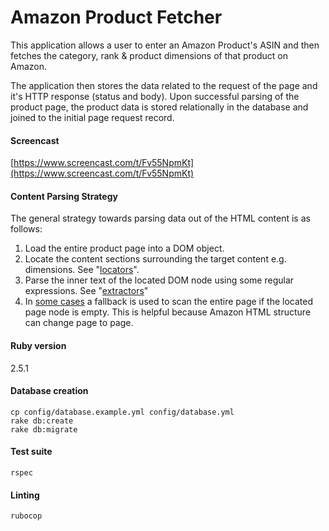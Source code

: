 # Amazon Product Fetcher

This application allows a user to enter an Amazon Product's ASIN and then fetches the category, rank & product dimensions of that product on Amazon.

The application then stores the data related to the request of the page and it's HTTP response (status and body). Upon successful parsing of the product page, the product data is stored relationally in the database and joined to the initial page request record.

#### Screencast

[https://www.screencast.com/t/Fv55NpmKt](https://www.screencast.com/t/Fv55NpmKt)

#### Content Parsing Strategy

The general strategy towards parsing data out of the HTML content is as follows:

1. Load the entire product page into a DOM object.
2. Locate the content sections surrounding the target content e.g. dimensions. See "[locators](https://github.com/alkema-ca/amazon_product/tree/master/app/integrations/amazon/locators)".
3. Parse the inner text of the located DOM node using some regular expressions. See "[extractors](https://github.com/alkema-ca/amazon_product/tree/master/app/integrations/amazon/extractors)"
4. In [some cases](https://github.com/alkema-ca/amazon_product/blob/master/app/integrations/amazon/extractors/primary_category.rb#L33) a fallback is used to scan the entire page if the located page node is empty. This is helpful because Amazon HTML structure can change page to page.

#### Ruby version

2.5.1

#### Database creation

```
cp config/database.example.yml config/database.yml
rake db:create
rake db:migrate
```

#### Test suite

```
rspec
```

#### Linting

```
rubocop
```
